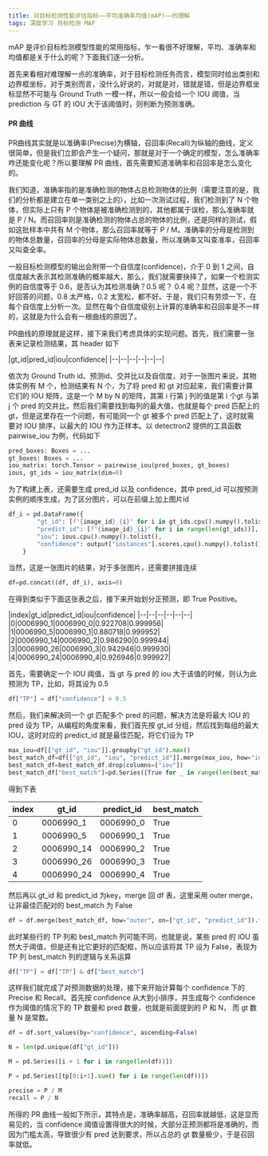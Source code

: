 ```yaml
---
title: 对目标检测性能评估指标——平均准确率均值(mAP)——的理解
tags: 深度学习 目标检测 MAP
---
```


mAP 是评价目标检测模型性能的常用指标，乍一看很不好理解，平均、准确率和均值都是关于什么的呢？下面我们逐一分析。

首先来看相对难理解一点的准确率，对于目标检测任务而言，模型同时给出类别和边界框坐标，对于类别而言，没什么好说的，对就是对，错就是错，但是边界框坐标显然不可能与 Ground Truth 一模一样，所以一般会给一个 IOU 阈值，当 prediction 与 GT 的 IOU 大于该阈值时，则判断为预测准确。

#### PR 曲线

PR曲线其实就是以准确率(Precise)为横轴，召回率(Recall)为纵轴的曲线，定义很简单，但是我们立即会产生一个疑问，那就是对于一个确定的模型，怎么准确率咋还能变化呢？所以要理解 PR 曲线，首先需要知道准确率和召回率是怎么变化的。

我们知道，准确率指的是准确检测的物体占总检测物体的比例（需要注意的是，我们的分析都是建立在单一类别之上的），比如一次测试过程，我们检测到了 N 个物体，但实际上只有 P 个物体是被准确检测到的，其他都属于误检，那么准确率就是 P / N。而召回率则是准确检测的物体占总的物体的比例，还是同样的测试，假如这批样本中共有 M 个物体，那么召回率就等于 P / M。准确率的分母是检测到的物体总数量，召回率的分母是实际物体总数量，所以准确率又叫查准率，召回率又叫查全率。

一般目标检测模型的输出会附带一个自信度(confidence)，介于 0 到 1 之间，自信度越大表示其检测准确的概率越大，那么，我们就需要抉择了，如果一个检测实例的自信度等于 0.6，是否认为其检测准确？0.5 呢？ 0.4 呢？显然，这是一个不好回答的问题，0.8 太严格，0.2 太宽松，都不好。于是，我们只有劳烦一下，在每个自信度上分析一次。显然在每个自信度级别上计算的准确率和召回率是不一样的，这就是为什么会有一根曲线的原因了。

PR曲线的原理就是这样，接下来我们考虑具体的实现问题。首先，我们需要一张表来记录检测结果，其 header 如下

|gt_id|pred_id|iou|confidence|
|--|--|--|--|--|--|

依次为 Ground Truth id、预测id、交并比以及自信度，对于一张图片来说，其物体实例有 M 个，检测结果有 N 个，为了将 pred 和 gt 对应起来，我们需要计算它们的 IOU 矩阵，这是一个 M by N 的矩阵，其第 i 行第 j 列的值是第 i 个gt 与第 j 个 pred 的交并比，然后我们需要找到每列的最大值，也就是每个 pred 匹配上的 gt，但是这里存在一个问题，有可能同一个 gt 被多个 pred 匹配上了，这时就需要对 IOU 排序，以最大的 IOU 作为正样本。以 detectron2 提供的工具函数 pairwise_iou 为例，代码如下

```python
pred_boxes: Boxes = ...
gt_boxes: Boxes = ...
iou_matrix: torch.Tensor = pairewise_iou(pred_boxes, gt_boxes)
ious, gt_ids = iou_matrix(dim=0)
```

为了构建上表，还需要生成 pred_id 以及 confidence，其中 pred_id 可以按预测实例的顺序生成，为了区分图片，可以在前缀上加上图片id

```python
df_i = pd.DataFrame({
        "gt_id": [f"{image_id}_{i}" for i in gt_ids.cpu().numpy().tolist()],
        "predict_id": [f"{image_id}_{i}" for i in range(len(gt_ids))],
        "iou": ious.cpu().numpy().tolist(),
        "confidence": output["instances"].scores.cpu().numpy().tolist()
    }
```

当然，这是一张图片的结果，对于多张图片，还需要拼接连续

```python
df=pd.concat((df, df_i), axis=0)
```

在得到类似于下面这张表之后，接下来开始划分正预测，即 True Positive。

|index|gt_id|predict_id|iou|confidence|
|--|--|--|--|--|--|
|0|0006990_1|0006990_0|0.922708|0.999956|
|1|0006990_5|0006990_1|0.880718|0.999952|
|2|0006990_14|0006990_2|0.986290|0.999944|
|3|0006990_26|0006990_3|0.942946|0.999930|
|4|0006990_24|0006990_4|0.926946|0.999927|

首先，需要确定一个 IOU 阈值，当 gt 与 pred 的 iou 大于该值的时候，则认为此预测为 TP，比如，将其设为 0.5

```python
df["TP"] = df["confidence"] > 0.5
```

然后，我们来解决同一个 gt 匹配多个 pred 的问题，解决方法是将最大 IOU 的 pred 设为 TP，从编程的角度来看，我们首先按 gt_id 分组，然后找到每组的最大 IOU，这时对应的 predict_id 就是最佳匹配，将它们设为 TP

```python
max_iou=df[["gt_id", "iou"]].groupby("gt_id").max()
best_match_df=df[["gt_id", "iou", "predict_id"]].merge(max_iou, how="inner", on = ["gt_id", "iou"])
best_match_df=best_match_df.drop(columns=["iou"])
best_match_df["best_match"]=pd.Series([True for _ in range(len(best_match_df))])
```

得到下表

|index|gt_id|predict_id|best_match|
|--|--|--|--|
|0|0006990_1|0006990_0|True|
|1|0006990_5|0006990_1|True|
|2|0006990_14|0006990_2|True|
|3|0006990_26|0006990_3|True|
|4|0006990_24|0006990_4|True|

然后再以 gt_id 和 predict_id 为key，merge 回 df 表，这里采用 outer merge，让非最佳匹配对的 best_match 为 False

```python
df = df.merge(best_match_df, how="outer", on=["gt_id", "predict_id"]).fillna(False)
```

此时某些行的 TP 列和 best_match 列可能不同，也就是说，某些 pred 的 IOU 虽然大于阈值，但是还有比它更好的匹配框，所以应该将其 TP 设为 False，表现为 TP 列 best_match 列的逻辑与关系运算

```python
df["TP"] = df["TP"] & df["best_match"]
```

这样我们就完成了对预测数据的处理，接下来开始计算每个 confidence 下的 Precise 和 Recall。首先按 confidence 从大到小排序，并生成每个 confidence 作为阈值的情况下的 TP 数量和 pred 数量，也就是前面提到的 P 和 N， 而 gt 数量 N 是常数。

```python
df = df.sort_values(by="confidence", ascending=False)

N = len(pd.unique(df["gt_id"]))

M = pd.Series([i + 1 for i in range(len(df))])

P = pd.Series([tp[0:i+1].sum() for i in range(len(df))])

precise = P / M
recall = P / N
```

所得的 PR 曲线一般如下所示，其特点是，准确率越高，召回率就越低，这是显而易见的，当 confidence 阈值设置得很大的时候，大部分正预测都将是准确的，而因为门槛太高，导致很少有 pred 达到要求，所以占总的 gt 数量极少，于是召回率就低。